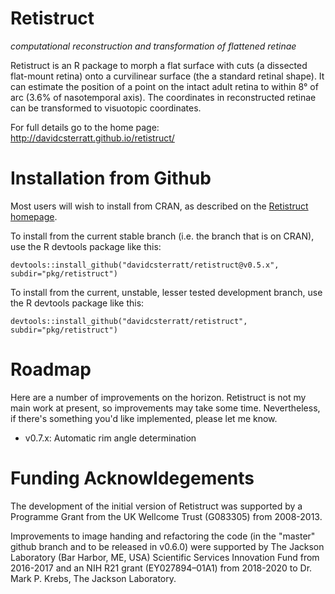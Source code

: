 Retistruct
==========

_computational reconstruction and transformation of flattened retinae_

Retistruct is an R package to morph a flat surface with cuts (a
dissected flat-mount retina) onto a curvilinear surface (the a
standard retinal shape). It can estimate the position of a point on
the intact adult retina to within 8° of arc (3.6% of nasotemporal
axis). The coordinates in reconstructed retinae can be transformed to
visuotopic coordinates.

For full details go to the home page: http://davidcsterratt.github.io/retistruct/

Installation from Github
========================

Most users will wish to install from CRAN, as described on the [Retistruct homepage](http://davidcsterratt.github.io/retistruct/).

To install from the current stable branch (i.e. the branch that is on CRAN), use the R devtools package like this:
```
devtools::install_github("davidcsterratt/retistruct@v0.5.x", subdir="pkg/retistruct")
```
To install from the current, unstable, lesser tested development branch, use the R devtools package like this:
```
devtools::install_github("davidcsterratt/retistruct", subdir="pkg/retistruct")
```

Roadmap
=======

Here are a number of improvements on the horizon. Retistruct is not my main work at present, so improvements may take some time. Nevertheless, if there's something you'd like implemented, please let me know.

* v0.7.x: Automatic rim angle determination

Funding Acknowldegements
========================

The development of the initial version of Retistruct was supported by
a Programme Grant from the UK Wellcome Trust (G083305) from 2008-2013.

Improvements to image handing and refactoring the code (in the
"master" github branch and to be released in v0.6.0) were supported by
The Jackson Laboratory (Bar Harbor, ME, USA) Scientific Services
Innovation Fund from 2016-2017 and an NIH R21 grant (EY027894–01A1)
from 2018-2020 to Dr. Mark P. Krebs, The Jackson Laboratory.
